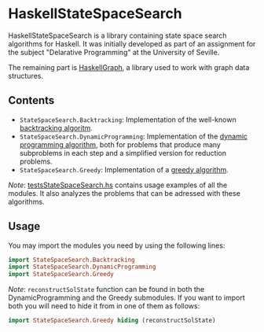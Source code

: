 
# HaskellStateSpaceSearch

HaskellStateSpaceSearch is a library containing state space search algorithms for Haskell. It was initially developed as part of an assignment for the subject "Delarative Programming" at the University of Seville.

The remaining part is [HaskellGraph](https://github.com/Pablo-Davila/HaskellGraph), a library used to work with graph data structures.


## Contents

 - `StateSpaceSearch.Backtracking`: Implementation of the well-known [backtracking algoritm](https://en.wikipedia.org/w/index.php?title=Backtracking&oldid=1058260479).
 - `StateSpaceSearch.DynamicProgramming`: Implementation of the [dynamic programming algorithm](https://en.wikipedia.org/wiki/Dynamic_programming), both for problems that produce many subproblems in each step and a simplified version for reduction problems.
 - `StateSpaceSearch.Greedy`: Implementation of a [greedy algorithm](https://en.wikipedia.org/wiki/Greedy_algorithm).

_Note_: [testsStateSpaceSearch.hs](./testsStateSpaceSearch.hs) contains usage examples of all the modules. It also analyzes the problems that can be adressed with these algorithms.


## Usage

You may import the modules you need by using the following lines:

``` Haskell
import StateSpaceSearch.Backtracking
import StateSpaceSearch.DynamicProgramming
import StateSpaceSearch.Greedy
```

_Note_: `reconstructSolState` function can be found in both the DynamicProgramming and the Greedy submodules. If you want to import both you will need to hide it from in one of them as follows:

``` Haskell
import StateSpaceSearch.Greedy hiding (reconstructSolState)
```

